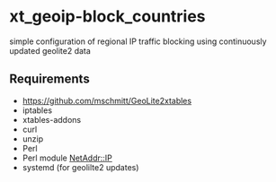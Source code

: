 # xt_geoip-block_countries
simple configuration of regional IP traffic blocking using continuously updated geolite2 data

## Requirements
 * https://github.com/mschmitt/GeoLite2xtables
 * iptables
 * xtables-addons
 * curl
 * unzip
 * Perl
 * Perl module [NetAddr::IP](https://metacpan.org/pod/NetAddr::IP)
 * systemd (for geolilte2 updates)
